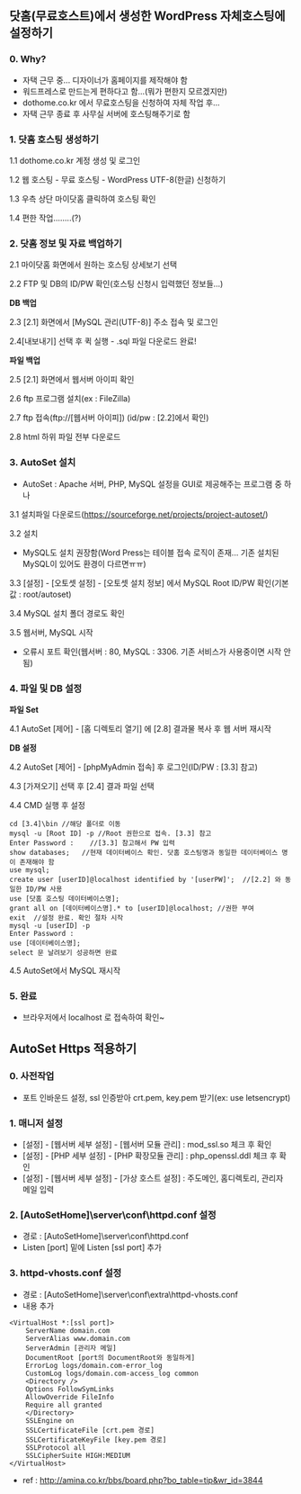 ## 닷홈(무료호스트)에서 생성한 WordPress 자체호스팅에 설정하기

### 0. Why?
* 자택 근무 중... 디자이너가 홈페이지를 제작해야 함
* 워드프레스로 만드는게 편하다고 함...(뭐가 편한지 모르겠지만)
* dothome.co.kr 에서 무료호스팅을 신청하여 자체 작업 후...
* 자택 근무 종료 후 사무실 서버에 호스팅해주기로 함

### 1. 닷홈 호스팅 생성하기
1.1 dothome.co.kr 계정 생성 및 로그인

1.2 웹 호스팅 - 무료 호스팅 - WordPress UTF-8(한글) 신청하기

1.3 우측 상단 마이닷홈 클릭하여 호스팅 확인

1.4 편한 작업........(?)

### 2. 닷홈 정보 및 자료 백업하기
2.1 마이닷홈 화면에서 원하는 호스팅 상세보기 선택

2.2 FTP 및 DB의 ID/PW 확인(호스팅 신청시 입력했던 정보들...)

**DB 백업**

2.3 [2.1] 화면에서 [MySQL 관리(UTF-8)] 주소 접속 및 로그인

2.4[내보내기] 선택 후 퀵 실행 - .sql 파일 다운로드 완료!

**파일 백업**

2.5 [2.1] 화면에서 웹서버 아이피 확인

2.6 ftp 프로그램 설치(ex : FileZilla)

2.7 ftp 접속(ftp://[웹서버 아이피]) (id/pw : [2.2]에서 확인)

2.8 html 하위 파일 전부 다운로드

### 3. AutoSet 설치
* AutoSet : Apache 서버, PHP, MySQL 설정을 GUI로 제공해주는 프로그램 중 하나

3.1 설치파일 다운로드(https://sourceforge.net/projects/project-autoset/)

3.2 설치
* MySQL도 설치 권장함(Word Press는 테이블 접속 로직이 존재... 기존 설치된 MySQL이 있어도 환경이 다르면ㅠㅠ)

3.3 [설정] - [오토셋 설정] - [오토셋 설치 정보] 에서 MySQL Root ID/PW 확인(기본값 : root/autoset)

3.4 MySQL 설치 폴더 경로도 확인

3.5 웹서버, MySQL 시작
* 오류시 포트 확인(웹서버 : 80, MySQL : 3306. 기존 서비스가 사용중이면 시작 안됨)

### 4. 파일 및 DB 설정

**파일 Set**

4.1 AutoSet [제어] - [홈 디렉토리 열기] 에 [2.8] 결과물 복사 후 웹 서버 재시작

**DB 설정**

4.2 AutoSet [제어] - [phpMyAdmin 접속] 후 로그인(ID/PW : [3.3] 참고)

4.3 [가져오기] 선택 후 [2.4] 결과 파일 선택

4.4 CMD 실행 후 설정
```
cd [3.4]\bin //해당 폴더로 이동
mysql -u [Root ID] -p //Root 권한으로 접속. [3.3] 참고
Enter Password :    //[3.3] 참고해서 PW 입력
show databases;   //현재 데이터베이스 확인. 닷홈 호스팅명과 동일한 데이터베이스 명이 존재해야 함
use mysql;
create user [userID]@localhost identified by '[userPW]';  //[2.2] 와 동일한 ID/PW 사용
use [닷홈 호스팅 데이터베이스명];
grant all on [데이터베이스명].* to [userID]@localhost; //권한 부여
exit  //설정 완료. 확인 절차 시작
mysql -u [userID] -p
Enter Password :
use [데이터베이스명];
select 문 날려보기 성공하면 완료
```

4.5 AutoSet에서 MySQL 재시작

### 5. 완료
* 브라우저에서 localhost 로 접속하여 확인~


## AutoSet Https 적용하기
### 0. 사전작업
* 포트 인바운드 설정, ssl 인증받아 crt.pem, key.pem 받기(ex: use letsencrypt)

### 1. 매니저 설정
* [설정] - [웹서버 세부 설정] - [웹서버 모듈 관리] : mod_ssl.so 체크 후 확인
* [설정] - [PHP 세부 설정] - [PHP 확장모듈 관리] : php_openssl.ddl 체크 후 확인
* [설정] - [웹서버 세부 설정] - [가상 호스트 설정] : 주도메인, 홈디렉토리, 관리자 메일 입력

### 2. [AutoSetHome]\server\conf\httpd.conf 설정
* 경로 : [AutoSetHome]\server\conf\httpd.conf
* Listen [port] 밑에 Listen [ssl port] 추가

### 3. httpd-vhosts.conf 설정
* 경로 : [AutoSetHome]\server\conf\extra\httpd-vhosts.conf
* 내용 추가
```
<VirtualHost *:[ssl port]>
	ServerName domain.com
	ServerAlias www.domain.com
	ServerAdmin [관리자 메일]
	DocumentRoot [port의 DocumentRoot와 동일하게]
	ErrorLog logs/domain.com-error_log
	CustomLog logs/domain.com-access_log common
	<Directory />
	Options FollowSymLinks
	AllowOverride FileInfo
	Require all granted
	</Directory>
	SSLEngine on
	SSLCertificateFile [crt.pem 경로]
	SSLCertificateKeyFile [key.pem 경로]
	SSLProtocol all
	SSLCipherSuite HIGH:MEDIUM
</VirtualHost>
```

* ref : http://amina.co.kr/bbs/board.php?bo_table=tip&wr_id=3844
